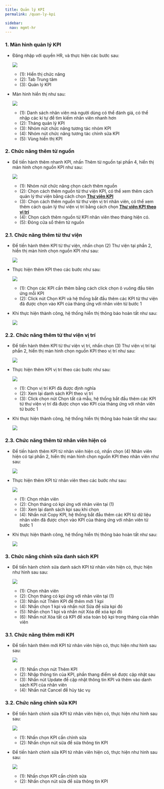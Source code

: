 ```yaml
---
title: Quản lý KPI
permalink: /quan-ly-kpi

sidebar:
  nav: mgmt-hr
---
```


### **1. Màn hình quản lý KPI**
* Đăng nhập với quyền HR, và thực hiện các bước sau:

     ![](assets/kpimanager/kpimanagermenu.jpg)

     * (1): Hiển thị chức năng
     * (2): Tab Trung tâm
     * (3): Quản lý KPI

* Màn hình hiển thị như sau:

     ![](assets/kpimanager/kpimanageroverview.jpg)

     * (1): Danh sách nhân viên mà người dùng có thể đánh giá, có thể nhập các kí tự để tìm kiếm nhân viên nhanh hơn
     * (2): Tháng quản lý KPI
     * (3): Nhóm nút chức năng tương tác nhóm KPI
     * (4): Nhóm nút chức năng tương tác chỉnh sửa KPI
     * (5): Vùng hiển thị KPI

### **2. Chức năng thêm từ nguồn**
* Để tiến hành thêm nhanh KPI, nhấn Thêm từ nguồn tại phần 4, hiển thị màn hình chọn nguồn KPI như sau:

     ![](assets/kpimanager/kpimanagerimport.jpg)

     * (1): Nhóm nút chức năng chọn cách thêm nguồn
     * (2): Chọn cách thêm nguồn từ thư viện KPI, có thể xem thêm cách quản lý thư viện bằng cách chọn **[Thư viện KPI](./quan-ly-chung-thuc)**
     * (3): Chọn cách thêm nguồn từ thư viện vị trí nhân viên, có thể xem thêm cách quản lý thư viện vị trí bằng cách chọn **[Thư viện KPI theo vị trí](./thu-vien-kpi-theo-vi-tri)**
     * (4): Chọn cách thêm nguồn từ KPI nhân viên theo tháng hiện có.
     * (5): Đóng cửa sổ thêm từ nguồn
### **2.1. Chức năng thêm từ thư viện**
* Để tiến hành thêm KPI từ thư viện, nhấn chọn (2) Thư viện tại phần 2, hiển thị màn hình chọn nguồn KPI như sau:

     ![](assets/kpimanager/kpimanagerimportlibs.jpg)

* Thực hiện thêm KPI theo các bước như sau:

     ![](assets/kpimanager/kpimanagerimportlibsselect.jpg)

     * (1): Chọn các KPI cần thêm bằng cách click chọn ô vuông đầu tiên ứng mỗi KPI
     * (2): Click nút Chọn KPI và hệ thống bắt đầu thêm các KPI từ thư viện đã được chọn vào KPI của tháng ứng với nhân viên từ bước 1
     
* Khi thực hiện thành công, hệ thống hiển thị thông báo hoàn tất như sau:

     ![](assets/kpimanager/kpimanagerimportlibsok.jpg)

### **2.2. Chức năng thêm từ thư viện vị trí**
* Để tiến hành thêm KPI từ thư viện vị trí, nhấn chọn (3) Thư viện vị trí tại phần 2, hiển thị màn hình chọn nguồn KPI theo vị trí như sau:

     ![](assets/kpimanager/kpimanagerimportlibsposition.jpg)

* Thực hiện thêm KPI vị trí theo các bước như sau:

     ![](assets/kpimanager/kpimanagerimportlibspositionselect.jpg)

     * (1): Chọn vị trí KPI đã được định nghĩa
     * (2): Xem lại danh sách KPI theo vị trí
     * (3): Click chọn nút Chọn tất cả mẫu, hệ thống bắt đầu thêm các KPI từ thư viện vị trí đã được chọn vào KPI của tháng ứng với nhân viên từ bước 1
     
* Khi thực hiện thành công, hệ thống hiển thị thông báo hoàn tất như sau:

     ![](assets/kpimanager/kpimanagerimportlibspositionok.jpg)

### **2.3. Chức năng thêm từ nhân viên hiện có**
* Để tiến hành thêm KPI từ nhân viên hiện có, nhấn chọn (4) Nhân viên hiện có tại phần 2, hiển thị màn hình chọn nguồn KPI theo nhân viên như sau:

     ![](assets/kpimanager/kpimanagerimportemp.jpg)

* Thực hiện thêm KPI từ nhân viên theo các bước như sau:

     ![](assets/kpimanager/kpimanagerimportempselect.jpg)

     * (1): Chọn nhân viên
     * (2): Chọn tháng có kpi ứng với nhân viên tại (1)
     * (3): Xem lại danh sách kpi sau khi chọn
     * (4): Nhấn nút Copy KPI, hệ thống bắt đầu thêm các KPI từ dữ liệu nhân viên đã được chọn vào KPI của tháng ứng với nhân viên từ bước 1
     
* Khi thực hiện thành công, hệ thống hiển thị thông báo hoàn tất như sau:

     ![](assets/kpimanager/kpimanagerimportempok.jpg)

### **3. Chức năng chỉnh sửa danh sách KPI**
* Để tiến hành chỉnh sửa danh sách KPI từ nhân viên hiện có, thực hiện như hình sau sau:

     ![](assets/kpimanager/kpimanageremp.jpg)

     * (1): Chọn nhân viên
     * (2): Chọn tháng có kpi ứng với nhân viên tại (1)
     * (3): Nhấn nút Thêm KPI để thêm mới 1 kpi
     * (4): Nhấn chọn 1 kpi và nhấn nút Sửa để sửa kpi đó
     * (5): Nhấn chọn 1 kpi và nhấn nút Xóa để xóa kpi đó
     * (6): Nhấn nút Xóa tất cả KPI để xóa toàn bộ kpi trong tháng của nhân viên

### **3.1. Chức năng thêm mới KPI**    
 * Để tiến hành thêm mới KPI từ nhân viên hiện có, thực hiện như hình sau sau:

     ![](assets/kpimanager/kpimanagerempadd.jpg)

     * (1): Nhấn chọn nút Thêm KPI
     * (2): Nhập thông tin của KPI, phần thang điểm sẽ được cập nhật sau
     * (3): Nhấn nút Update để cập nhật thông tin KPI và thêm vào danh sách KPI của nhân viên
     * (4): Nhấn nút Cancel để hủy tác vụ

### **3.2. Chức năng chỉnh sửa KPI**    
 * Để tiến hành chỉnh sửa KPI từ nhân viên hiện có, thực hiện như hình sau sau:

     ![](assets/kpimanager/kpimanagerempedit.jpg)

     * (1): Nhấn chọn KPI cần chỉnh sửa
     * (2): Nhấn chọn nút sửa để sửa thông tin KPI

 * Để tiến hành chỉnh sửa KPI từ nhân viên hiện có, thực hiện như hình sau sau:

     ![](assets/kpimanager/kpimanagerempedit.jpg)

     * (1): Nhấn chọn KPI cần chỉnh sửa
     * (2): Nhấn chọn nút sửa để sửa thông tin KPI